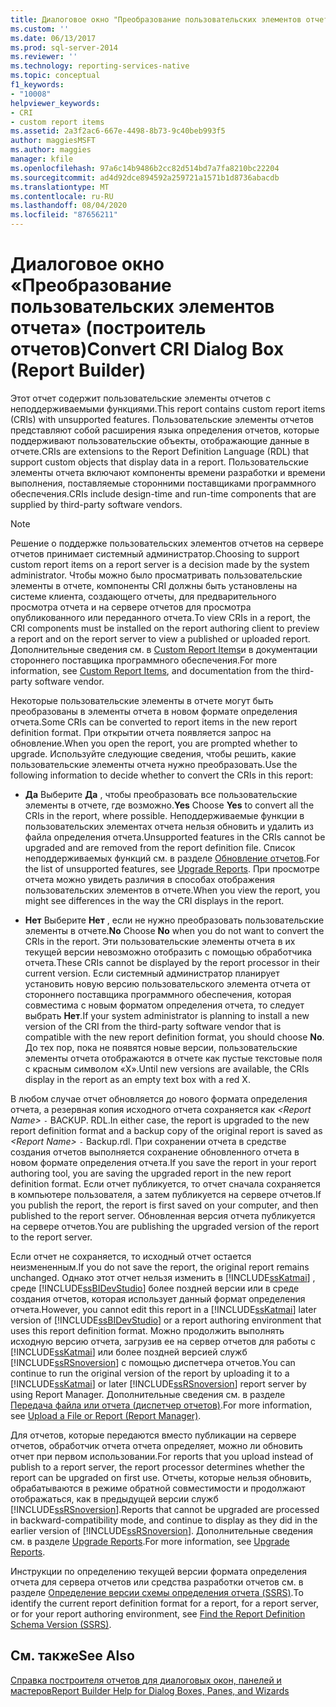 ```yaml
---
title: Диалоговое окно "Преобразование пользовательских элементов отчета" (построитель отчетов) | Документы Майкрософт
ms.custom: ''
ms.date: 06/13/2017
ms.prod: sql-server-2014
ms.reviewer: ''
ms.technology: reporting-services-native
ms.topic: conceptual
f1_keywords:
- "10008"
helpviewer_keywords:
- CRI
- custom report items
ms.assetid: 2a3f2ac6-667e-4498-8b73-9c40beb993f5
author: maggiesMSFT
ms.author: maggies
manager: kfile
ms.openlocfilehash: 97a6c14b9486b2cc82d514bd7a7fa8210bc22204
ms.sourcegitcommit: ad4d92dce894592a259721a1571b1d8736abacdb
ms.translationtype: MT
ms.contentlocale: ru-RU
ms.lasthandoff: 08/04/2020
ms.locfileid: "87656211"
---
```

# <a name="convert-cri-dialog-box-report-builder"></a><span data-ttu-id="fada0-102">Диалоговое окно «Преобразование пользовательских элементов отчета» (построитель отчетов)</span><span class="sxs-lookup"><span data-stu-id="fada0-102">Convert CRI Dialog Box (Report Builder)</span></span>
  <span data-ttu-id="fada0-103">Этот отчет содержит пользовательские элементы отчетов с неподдерживаемыми функциями.</span><span class="sxs-lookup"><span data-stu-id="fada0-103">This report contains custom report items (CRIs) with unsupported features.</span></span> <span data-ttu-id="fada0-104">Пользовательские элементы отчетов представляют собой расширения языка определения отчетов, которые поддерживают пользовательские объекты, отображающие данные в отчете.</span><span class="sxs-lookup"><span data-stu-id="fada0-104">CRIs are extensions to the Report Definition Language (RDL) that support custom objects that display data in a report.</span></span> <span data-ttu-id="fada0-105">Пользовательские элементы отчета включают компоненты времени разработки и времени выполнения, поставляемые сторонними поставщиками программного обеспечения.</span><span class="sxs-lookup"><span data-stu-id="fada0-105">CRIs include design-time and run-time components that are supplied by third-party software vendors.</span></span>  
  
> [!NOTE]  
>  <span data-ttu-id="fada0-106">Решение о поддержке пользовательских элементов отчетов на сервере отчетов принимает системный администратор.</span><span class="sxs-lookup"><span data-stu-id="fada0-106">Choosing to support custom report items on a report server is a decision made by the system administrator.</span></span> <span data-ttu-id="fada0-107">Чтобы можно было просматривать пользовательские элементы в отчете, компоненты CRI должны быть установлены на системе клиента, создающего отчеты, для предварительного просмотра отчета и на сервере отчетов для просмотра опубликованного или переданного отчета.</span><span class="sxs-lookup"><span data-stu-id="fada0-107">To view CRIs in a report, the CRI components must be installed on the report authoring client to preview a report and on the report server to view a published or uploaded report.</span></span> <span data-ttu-id="fada0-108">Дополнительные сведения см. в [Custom Report Items](../custom-report-items/custom-report-items.md)и в документации стороннего поставщика программного обеспечения.</span><span class="sxs-lookup"><span data-stu-id="fada0-108">For more information, see [Custom Report Items](../custom-report-items/custom-report-items.md), and documentation from the third-party software vendor.</span></span>  
  
 <span data-ttu-id="fada0-109">Некоторые пользовательские элементы в отчете могут быть преобразованы в элементы отчета в новом формате определения отчета.</span><span class="sxs-lookup"><span data-stu-id="fada0-109">Some CRIs can be converted to report items in the new report definition format.</span></span> <span data-ttu-id="fada0-110">При открытии отчета появляется запрос на обновление.</span><span class="sxs-lookup"><span data-stu-id="fada0-110">When you open the report, you are prompted whether to upgrade.</span></span> <span data-ttu-id="fada0-111">Используйте следующие сведения, чтобы решить, какие пользовательские элементы отчета нужно преобразовать.</span><span class="sxs-lookup"><span data-stu-id="fada0-111">Use the following information to decide whether to convert the CRIs in this report:</span></span>  
  
-   <span data-ttu-id="fada0-112">**Да** Выберите **Да** , чтобы преобразовать все пользовательские элементы в отчете, где возможно.</span><span class="sxs-lookup"><span data-stu-id="fada0-112">**Yes** Choose **Yes** to convert all the CRIs in the report, where possible.</span></span> <span data-ttu-id="fada0-113">Неподдерживаемые функции в пользовательских элементах отчета нельзя обновить и удалить из файла определения отчета.</span><span class="sxs-lookup"><span data-stu-id="fada0-113">Unsupported features in the CRIs cannot be upgraded and are removed from the report definition file.</span></span> <span data-ttu-id="fada0-114">Список неподдерживаемых функций см. в разделе [Обновление отчетов](../install-windows/upgrade-reports.md).</span><span class="sxs-lookup"><span data-stu-id="fada0-114">For the list of unsupported features, see [Upgrade Reports](../install-windows/upgrade-reports.md).</span></span> <span data-ttu-id="fada0-115">При просмотре отчета можно увидеть различия в способах отображения пользовательских элементов в отчете.</span><span class="sxs-lookup"><span data-stu-id="fada0-115">When you view the report, you might see differences in the way the CRI displays in the report.</span></span>  
  
-   <span data-ttu-id="fada0-116">**Нет** Выберите **Нет** , если не нужно преобразовать пользовательские элементы в отчете.</span><span class="sxs-lookup"><span data-stu-id="fada0-116">**No** Choose **No** when you do not want to convert the CRIs in the report.</span></span> <span data-ttu-id="fada0-117">Эти пользовательские элементы отчета в их текущей версии невозможно отобразить с помощью обработчика отчета.</span><span class="sxs-lookup"><span data-stu-id="fada0-117">These CRIs cannot be displayed by the report processor in their current version.</span></span> <span data-ttu-id="fada0-118">Если системный администратор планирует установить новую версию пользовательского элемента отчета от стороннего поставщика программного обеспечения, которая совместима с новым форматом определения отчета, то следует выбрать **Нет**.</span><span class="sxs-lookup"><span data-stu-id="fada0-118">If your system administrator is planning to install a new version of the CRI from the third-party software vendor that is compatible with the new report definition format, you should choose **No**.</span></span> <span data-ttu-id="fada0-119">До тех пор, пока не появятся новые версии, пользовательские элементы отчета отображаются в отчете как пустые текстовые поля с красным символом «X».</span><span class="sxs-lookup"><span data-stu-id="fada0-119">Until new versions are available, the CRIs display in the report as an empty text box with a red X.</span></span>  
  
 <span data-ttu-id="fada0-120">В любом случае отчет обновляется до нового формата определения отчета, а резервная копия исходного отчета сохраняется как *\<Report Name>* `-` BACKUP. RDL.</span><span class="sxs-lookup"><span data-stu-id="fada0-120">In either case, the report is upgraded to the new report definition format and a backup copy of the original report is saved as *\<Report Name>* `-` Backup.rdl.</span></span> <span data-ttu-id="fada0-121">При сохранении отчета в средстве создания отчетов выполняется сохранение обновленного отчета в новом формате определения отчета.</span><span class="sxs-lookup"><span data-stu-id="fada0-121">If you save the report in your report authoring tool, you are saving the upgraded report in the new report definition format.</span></span> <span data-ttu-id="fada0-122">Если отчет публикуется, то отчет сначала сохраняется в компьютере пользователя, а затем публикуется на сервере отчетов.</span><span class="sxs-lookup"><span data-stu-id="fada0-122">If you publish the report, the report is first saved on your computer, and then published to the report server.</span></span> <span data-ttu-id="fada0-123">Обновленная версия отчета публикуется на сервере отчетов.</span><span class="sxs-lookup"><span data-stu-id="fada0-123">You are publishing the upgraded version of the report to the report server.</span></span>  
  
 <span data-ttu-id="fada0-124">Если отчет не сохраняется, то исходный отчет остается неизмененным.</span><span class="sxs-lookup"><span data-stu-id="fada0-124">If you do not save the report, the original report remains unchanged.</span></span> <span data-ttu-id="fada0-125">Однако этот отчет нельзя изменить в [!INCLUDE[ssKatmai](../../includes/sskatmai-md.md)] , среде [!INCLUDE[ssBIDevStudio](../../includes/ssbidevstudio-md.md)] более поздней версии или в среде создания отчетов, которая использует данный формат определения отчета.</span><span class="sxs-lookup"><span data-stu-id="fada0-125">However, you cannot edit this report in a [!INCLUDE[ssKatmai](../../includes/sskatmai-md.md)] later version of [!INCLUDE[ssBIDevStudio](../../includes/ssbidevstudio-md.md)] or a report authoring environment that uses this report definition format.</span></span> <span data-ttu-id="fada0-126">Можно продолжить выполнять исходную версию отчета, загрузив ее на сервер отчетов для работы с [!INCLUDE[ssKatmai](../../includes/sskatmai-md.md)] или более поздней версией служб [!INCLUDE[ssRSnoversion](../../includes/ssrsnoversion-md.md)] с помощью диспетчера отчетов.</span><span class="sxs-lookup"><span data-stu-id="fada0-126">You can continue to run the original version of the report by uploading it to a [!INCLUDE[ssKatmai](../../includes/sskatmai-md.md)] or later [!INCLUDE[ssRSnoversion](../../includes/ssrsnoversion-md.md)] report server by using Report Manager.</span></span> <span data-ttu-id="fada0-127">Дополнительные сведения см. в разделе [Передача файла или отчета (диспетчер отчетов)](../reports/upload-a-file-or-report-report-manager.md).</span><span class="sxs-lookup"><span data-stu-id="fada0-127">For more information, see [Upload a File or Report &#40;Report Manager&#41;](../reports/upload-a-file-or-report-report-manager.md).</span></span>  
  
 <span data-ttu-id="fada0-128">Для отчетов, которые передаются вместо публикации на сервере отчетов, обработчик отчета отчета определяет, можно ли обновить отчет при первом использовании.</span><span class="sxs-lookup"><span data-stu-id="fada0-128">For reports that you upload instead of publish to a report server, the report processor determines whether the report can be upgraded on first use.</span></span> <span data-ttu-id="fada0-129">Отчеты, которые нельзя обновить, обрабатываются в режиме обратной совместимости и продолжают отображаться, как в предыдущей версии служб [!INCLUDE[ssRSnoversion](../../includes/ssrsnoversion-md.md)].</span><span class="sxs-lookup"><span data-stu-id="fada0-129">Reports that cannot be upgraded are processed in backward-compatibility mode, and continue to display as they did in the earlier version of [!INCLUDE[ssRSnoversion](../../includes/ssrsnoversion-md.md)].</span></span> <span data-ttu-id="fada0-130">Дополнительные сведения см. в разделе [Upgrade Reports](../install-windows/upgrade-reports.md).</span><span class="sxs-lookup"><span data-stu-id="fada0-130">For more information, see [Upgrade Reports](../install-windows/upgrade-reports.md).</span></span>  
  
 <span data-ttu-id="fada0-131">Инструкции по определению текущей версии формата определения отчета для сервера отчетов или средства разработки отчетов см. в разделе [Определение версии схемы определения отчета (SSRS)](../reports/find-the-report-definition-schema-version-ssrs.md).</span><span class="sxs-lookup"><span data-stu-id="fada0-131">To identify the current report definition format for a report, for a report server, or for your report authoring environment, see [Find the Report Definition Schema Version &#40;SSRS&#41;](../reports/find-the-report-definition-schema-version-ssrs.md).</span></span>  
  
## <a name="see-also"></a><span data-ttu-id="fada0-132">См. также</span><span class="sxs-lookup"><span data-stu-id="fada0-132">See Also</span></span>  
 [<span data-ttu-id="fada0-133">Справка построителя отчетов для диалоговых окон, панелей и мастеров</span><span class="sxs-lookup"><span data-stu-id="fada0-133">Report Builder Help for Dialog Boxes, Panes, and Wizards</span></span>](../report-builder-help-for-dialog-boxes-panes-and-wizards.md)  
  
  
